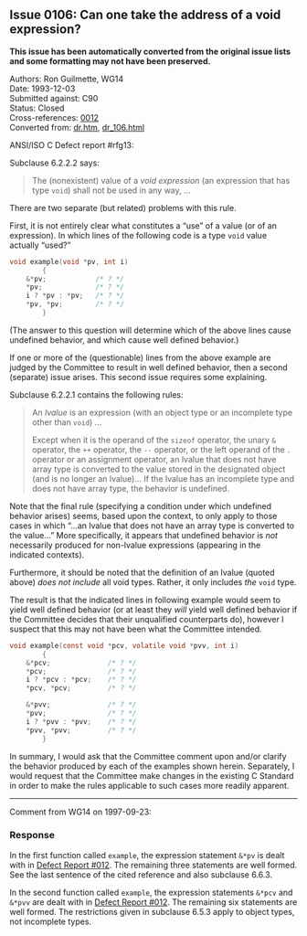 ## Issue 0106: Can one take the address of a void expression?

**This issue has been automatically converted from the original issue lists and some formatting may not have been preserved.**

Authors: Ron Guilmette, WG14  
Date: 1993-12-03  
Submitted against: C90  
Status: Closed  
Cross-references: [0012](issue0012.md)  
Converted from: [dr.htm](https://www.open-std.org/jtc1/sc22/wg14/www/docs/dr.htm), [dr_106.html](https://www.open-std.org/jtc1/sc22/wg14/www/docs/dr_106.html)

ANSI/ISO C Defect report #rfg13:

Subclause 6.2.2.2 says:

> The (nonexistent) value of a *void expression* (an expression that has type
> `void`) shall not be used in any way, ...

There are two separate (but related) problems with this rule.

First, it is not entirely clear what constitutes a “use” of a value (or of an
expression). In which lines of the following code is a type `void` value
actually “used?”

```c
void example(void *pv, int i)
        {
 	&*pv;            /* ? */
 	*pv;             /* ? */
 	i ? *pv : *pv;   /* ? */
 	*pv, *pv;        /* ? */
        }
```

(The answer to this question will determine which of the above lines cause
undefined behavior, and which cause well defined behavior.)

If one or more of the (questionable) lines from the above example are judged by
the Committee to result in well defined behavior, then a second (separate) issue
arises. This second issue requires some explaining.

Subclause 6.2.2.1 contains the following rules:

> An *lvalue* is an expression (with an object type or an incomplete type other
> than `void`) ...
>
> Except when it is the operand of the `sizeof` operator, the unary `&` operator,
> the `++` operator, the `--` operator, or the left operand of the `.` operator or
> an assignment operator, an lvalue that does not have array type is converted to
> the value stored in the designated object (and is no longer an lvalue)... If the
> lvalue has an incomplete type and does not have array type, the behavior is
> undefined.

Note that the final rule (specifying a condition under which undefined behavior
arises) seems, based upon the context, to only apply to those cases in which
“...an lvalue that does not have an array type is converted to the value...”
More specifically, it appears that undefined behavior is *not* necessarily
produced for non-lvalue expressions (appearing in the indicated contexts).

Furthermore, it should be noted that the definition of an lvalue (quoted above)
*does not include* all void types. Rather, it only includes *the* `void` type.

The result is that the indicated lines in following example would seem to yield
well defined behavior (or at least they *will* yield well defined behavior if
the Committee decides that their unqualified counterparts do), however I suspect
that this may not have been what the Committee intended.

```c
void example(const void *pcv, volatile void *pvv, int i)
        {
 	&*pcv;              /* ? */
 	*pcv;               /* ? */
 	i ? *pcv : *pcv;    /* ? */
 	*pcv, *pcv;         /* ? */

 	&*pvv;              /* ? */
 	*pvv;               /* ? */
 	i ? *pvv : *pvv;    /* ? */
 	*pvv, *pvv;         /* ? */
        }
```

In summary, I would ask that the Committee comment upon and/or clarify the
behavior produced by each of the examples shown herein. Separately, I would
request that the Committee make changes in the existing C Standard in order to
make the rules applicable to such cases more readily apparent.

---

Comment from WG14 on 1997-09-23:

### Response

In the first function called `example`, the expression statement `&*pv` is dealt
with in [Defect Report #012](issue0012.md). The remaining three statements are
well formed. See the last sentence of the cited reference and also subclause
6.6.3.

In the second function called `example`, the expression statements `&*pcv` and
`&*pvv` are dealt with in [Defect Report #012](issue0012.md). The remaining six
statements are well formed. The restrictions given in subclause 6.5.3 apply to
object types, not incomplete types.
